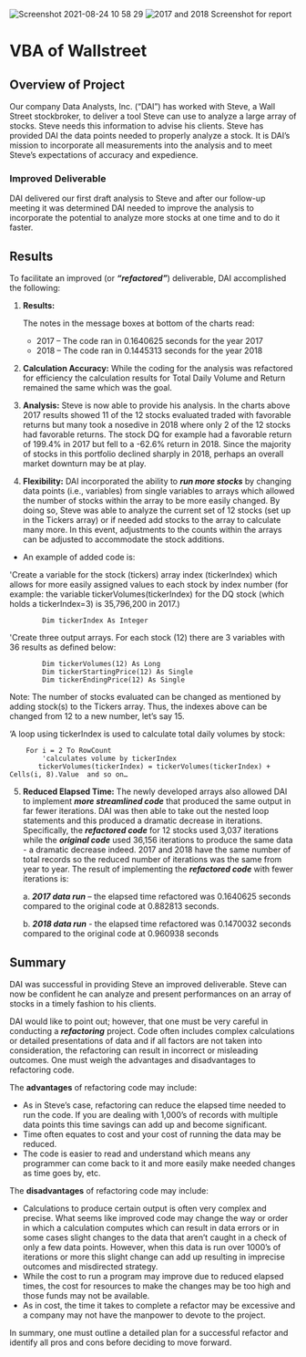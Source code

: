 ![Screenshot 2021-08-24 10 58 29](https://user-images.githubusercontent.com/35401581/130651341-2a8255fe-de79-4ca9-bbdd-90cd6103c752.png)
![2017 and 2018 Screenshot for report](https://user-images.githubusercontent.com/35401581/130652060-5dc8e175-bf9f-4e55-b25e-e80dd955be46.png)
# VBA of Wallstreet
## Overview of Project
Our company Data Analysts, Inc. (“DAI”) has worked with Steve, a Wall Street stockbroker, to deliver a tool Steve can use to analyze a large array of stocks.  Steve needs this information to advise his clients.  Steve has provided DAI the data points needed to properly analyze a stock.  It is DAI’s mission to incorporate all measurements into the analysis and to meet Steve’s expectations of accuracy and expedience.

### Improved Deliverable
DAI delivered our first draft analysis to Steve and after our follow-up meeting it was determined DAI needed to improve the analysis to incorporate the potential to analyze more stocks at one time and to do it faster.
	 
## Results
To facilitate an improved (or ***“refactored”***) deliverable, DAI accomplished the following:
1.	**Results:**
 	 
	The notes in the message boxes at bottom of the charts read:
	-	2017 – The code ran in 0.1640625 seconds for the year 2017
	-	2018 – The code ran in 0.1445313 seconds for the year 2018
	
2.	**Calculation Accuracy:**  While the coding for the analysis was refactored for efficiency the calculation results for Total Daily Volume and Return remained the same which was the goal.
3.	**Analysis:**  Steve is now able to provide his analysis.  In the charts above 2017 results showed 11 of the 12 stocks evaluated traded with favorable returns but many took a nosedive in 2018 where only 2 of the 12 stocks had favorable returns.  The stock DQ for example had a favorable return of 199.4% in 2017 but fell to a -62.6% return in 2018.  Since the majority of stocks in this portfolio declined sharply in 2018, perhaps an overall market downturn may be at play.   
4.	**Flexibility:**  DAI incorporated the ability to ***run more stocks*** by changing data points (i.e., variables) from single variables to arrays which allowed the number of stocks within the array to be more easily changed.  By doing so, Steve was able to analyze the current set of 12 stocks (set up in the Tickers array) or if needed add stocks to the array to calculate many more.  In this event, adjustments to the counts within the arrays can be adjusted to accommodate the stock additions.  

- An example of added code is:

'Create a variable for the stock (tickers) array index (tickerIndex) which allows for more easily assigned values to each stock by index number (for example:  the variable tickerVolumes(tickerIndex) for the DQ stock (which holds a tickerIndex=3) is 35,796,200 in 2017.)

            Dim tickerIndex As Integer
            
'Create three output arrays.  For each stock (12) there are 3 variables with 36 results as defined below: 

            Dim tickerVolumes(12) As Long
            Dim tickerStartingPrice(12) As Single
            Dim tickerEndingPrice(12) As Single

Note:  The number of stocks evaluated can be changed as mentioned by adding stock(s) to the Tickers array.  Thus, the indexes above can be changed from 12 to a new number, let’s say 15.  

‘A loop using tickerIndex is used to calculate total daily volumes by stock:  

		For i = 2 To RowCount
            'calculates volume by tickerIndex
	       tickerVolumes(tickerIndex) = tickerVolumes(tickerIndex) + Cells(i, 8).Value  and so on…

5.	**Reduced Elapsed Time:**  The newly developed arrays also allowed DAI to implement ***more streamlined code*** that produced the same output in far fewer iterations.  DAI was then able to take out the nested loop statements and this produced a dramatic decrease in iterations.  Specifically, the ***refactored code*** for 12 stocks used 3,037 iterations while the ***original code*** used 36,156 iterations to produce the same data - a dramatic decrease indeed.  2017 and 2018 have the same number of total records so the reduced number of iterations was the same from year to year.  The result of implementing the ***refactored code*** with fewer iterations is:

	a.	***2017 data run*** – the elapsed time refactored was 0.1640625 seconds compared to the original code at 0.882813 seconds.
	
	b.	***2018 data run*** - the elapsed time refactored was 0.1470032 seconds compared to the original code at 0.960938 seconds 


## Summary
DAI was successful in providing Steve an improved deliverable.  Steve can now be confident he can analyze and present performances on an array of stocks in a timely fashion to his clients.

DAI would like to point out; however, that one must be very careful in conducting a ***refactoring*** project.  Code often includes complex calculations or detailed presentations of data and if all factors are not taken into consideration, the refactoring can result in incorrect or misleading outcomes.  One must weigh the advantages and disadvantages to refactoring code.

The **advantages** of refactoring code may include:

-  As in Steve’s case, refactoring can reduce the elapsed time needed to run the code.  If you are dealing with 1,000’s of records with multiple data points this time savings can add up and become significant.
-	Time often equates to cost and your cost of running the data may be reduced.
-	The code is easier to read and understand which means any programmer can come back to it and more easily make needed changes as time goes by, etc.

The **disadvantages** of refactoring code may include:

-	Calculations to produce certain output is often very complex and precise.  What seems like improved code may change the way or order in which a calculation computes which can result in data errors or in some cases slight changes to the data that aren’t caught in a check of only a few data points.  However, when this data is run over 1000’s of iterations or more this slight change can add up resulting in imprecise outcomes and misdirected strategy.
-	While the cost to run a program may improve due to reduced elapsed times, the cost for resources to make the changes may be too high and those funds may not be available.
-	As in cost, the time it takes to complete a refactor may be excessive and a company may not have the manpower to devote to the project.

In summary, one must outline a detailed plan for a successful refactor and identify all pros and cons before deciding to move forward.
	

